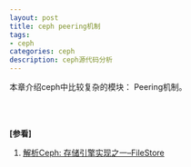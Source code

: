```yaml
---
layout: post
title: ceph peering机制
tags:
- ceph
categories: ceph
description: ceph源代码分析
---
```



本章介绍ceph中比较复杂的模块： Peering机制。


<!-- more -->








<br />
<br />

**[参看]**

1. [解析Ceph: 存储引擎实现之一–FileStore](https://www.talkwithtrend.com/Article/176745)



<br />
<br />
<br />

